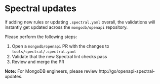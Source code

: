 # Spectral updates

If adding new rules or updating `.spectral.yaml` overall, the validations will instantly get updated across the `mongodb/openapi` repository.

Please perform the following steps:

1. Open a `mongodb/openapi` PR with the changes to `tools/spectral/.spectral.yaml`
2. Validate that the new Spectral lint checks pass
3. Review and merge the PR

**Note:** For MongoDB engineers, please review http://go/openapi-spectral-updates.
